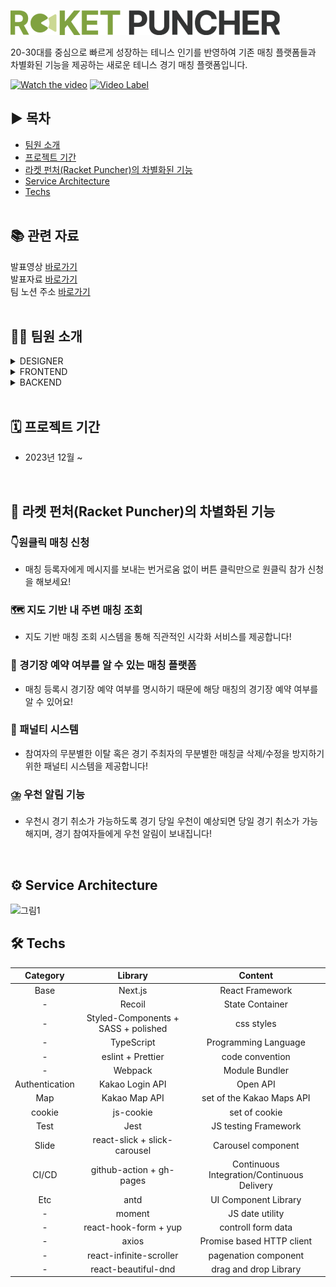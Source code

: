 ![로고](public/images/logo.png)

20-30대를 중심으로 빠르게 성장하는 테니스 인기를 반영하여 기존 매칭 플랫폼들과 차별화된 기능을 제공하는 새로운 테니스 경기 매칭 플랫폼입니다. 
<br />

[![Watch the video](http://img.youtube.com/vi/90b4NI6k3wY/0.jpg)](https://youtu.be/90b4NI6k3wY)
[![Video Label](http://img.youtube.com/vi/90b4NI6k3wY/0.jpg)](https://youtu.be/90b4NI6k3wY)
## ▶️ 목차
- [팀원 소개](#1)
- [프로젝트 기간](#2)
- [라켓 펀처(Racket Puncher)의 차별화된 기능](#3)
- [Service Architecture](#4)
- [Techs](#5)
  <br /> <br />
  
## 📚 관련 자료
발표영상 [바로가기]() <br />
발표자료 [바로가기]() <br />
팀 노션 주소 [바로가기](https://www.notion.so/b00ac06c0a6a44e2b8e68c953b7c33b5) <br />
<br />

## 💁‍♀️ 팀원 소개 <a id="1"></a>
<details>
  <summary>DESIGNER</summary>
  <ul>
    <li>전보연</li>
    <li>전민지</li>
  </ul>
</details>
<details>
  <summary>FRONTEND</summary>
  <ul>
    <li>지송이</li>
  </ul>
</details>
<details>
  <summary>BACKEND</summary>
  <ul>
    <li>박현진</li>
    <li>나영서</li>
  </ul>
</details>
<br />

## 🗓 프로젝트 기간 <a id="2"></a>
- 2023년 12월 ~ 
<br />

## 🥎 라켓 펀처(Racket Puncher)의 차별화된 기능 <a id="3"></a>

### 👇원클릭 매칭 신청

- 매칭 등록자에게 메시지를 보내는 번거로움 없이 버튼 클릭만으로 원클릭 참가 신청을 해보세요!

### 🗺️ 지도 기반 내 주변 매칭 조회

- 지도 기반 매칭 조회 시스템을 통해 직관적인 시각화 서비스를 제공합니다!

### 👀 경기장 예약 여부를 알 수 있는 매칭 플랫폼

- 매칭 등록시 경기장 예약 여부를 명시하기 때문에 해당 매칭의 경기장 예약 여부를 알 수 있어요!

### 📢 패널티 시스템

- 참여자의 무분별한 이탈 혹은 경기 주최자의 무분별한 매칭글 삭제/수정을 방지하기 위한 패널티 시스템을 제공합니다!

### ⛈️ 우천 알림 기능

- 우천시 경기 취소가 가능하도록 경기 당일 우천이 예상되면 당일 경기 취소가 가능해지며, 경기 참여자들에게 우천 알림이 보내집니다!
<br />

## ⚙️ Service Architecture <a id="4"></a>
<img width="1100" alt="그림1" src="https://file.notion.so/f/f/74e33ddb-ed16-4725-88e2-bd1be1e6cfae/c6fbb8d2-8bd9-46e2-b682-397bf0cde3a1/Untitled.png?id=9db8f892-0c88-42a6-98ba-84a1fd1957bb&table=block&spaceId=74e33ddb-ed16-4725-88e2-bd1be1e6cfae&expirationTimestamp=1702828800000&signature=BIsKHtYZmi_BApdU42FlG3gi4r45X467__nYkMdRSlQ&downloadName=Untitled.png">

## 🛠️ Techs <a id="5"></a>
|    Category    |           Library            |                 Content                  |
| :------------: | :--------------------------: | :--------------------------------------: |
|      Base      |           Next.js            |             React Framework              |
|       -        |           Recoil             |             State Container              |
|       -        | Styled-Components + SASS + polished  |        css styles                |
|       -        |          TypeScript          |           Programming Language           |
|       -        |       eslint + Prettier      |             code convention              |
|      -         |           Webpack            |              Module Bundler              |
| Authentication |       Kakao Login API        |                 Open API                 |
|      Map       |         Kakao Map API        |        set of the Kakao Maps API         |
|     cookie     |          js-cookie           |              set of cookie               |
|      Test      |             Jest             |           JS testing Framework           |
|     Slide      | react-slick + slick-carousel |            Carousel component            |
|     CI/CD      |   github-action + gh-pages   |Continuous Integration/Continuous Delivery|
|      Etc       |            antd              |           UI Component Library           |
|       -        |           moment             |             JS date utility              |
|       -        |     react-hook-form + yup    |           controll form data             |
|       -        |            axios             |        Promise based HTTP client         |
|       -        |    react-infinite-scroller   |           pagenation component           |
|       -        |     react-beautiful-dnd      |          drag and drop Library           |
 
